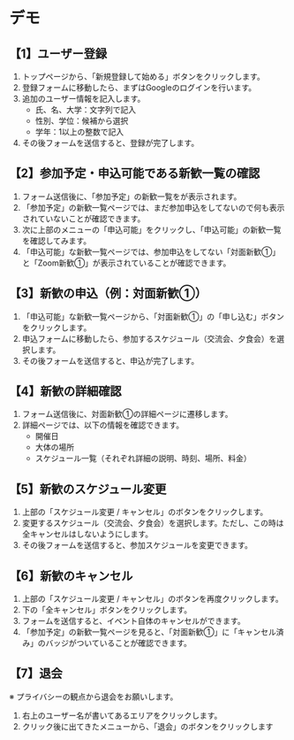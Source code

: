 # デモ
## 【1】ユーザー登録
1. トップページから、「新規登録して始める」ボタンをクリックします。
2. 登録フォームに移動したら、まずはGoogleのログインを行います。
3. 追加のユーザー情報を記入します。
    - 氏、名、大学：文字列で記入
    - 性別、学位：候補から選択
    - 学年：1以上の整数で記入
5. その後フォームを送信すると、登録が完了します。

## 【2】参加予定・申込可能である新歓一覧の確認
1. フォーム送信後に、「参加予定」の新歓一覧をが表示されます。
2. 「参加予定」の新歓一覧ページでは、まだ参加申込をしてないので何も表示されていないことが確認できます。
3. 次に上部のメニューの「申込可能」をクリックし、「申込可能」の新歓一覧を確認してみます。
4. 「申込可能」な新歓一覧ページでは、参加申込をしてない「対面新歓①」と「Zoom新歓①」が表示されていることが確認できます。

## 【3】新歓の申込（例：対面新歓①）
1. 「申込可能」な新歓一覧ページから、「対面新歓①」の「申し込む」ボタンをクリックします。
2. 申込フォームに移動したら、参加するスケジュール（交流会、夕食会）を選択します。
3. その後フォームを送信すると、申込が完了します。

## 【4】新歓の詳細確認
1. フォーム送信後に、対面新歓①の詳細ページに遷移します。
2. 詳細ページでは、以下の情報を確認できます。
    - 開催日
    - 大体の場所
    - スケジュール一覧（それぞれ詳細の説明、時刻、場所、料金）

## 【5】新歓のスケジュール変更
1. 上部の「スケジュール変更 / キャンセル」のボタンをクリックします。
2. 変更するスケジュール（交流会、夕食会）を選択します。ただし、この時は全キャンセルはしないようにします。
3. その後フォームを送信すると、参加スケジュールを変更できます。

## 【6】新歓のキャンセル
1. 上部の「スケジュール変更 / キャンセル」のボタンを再度クリックします。
2. 下の「全キャンセル」ボタンをクリックします。
3. フォームを送信すると、イベント自体のキャンセルができます。
4. 「参加予定」の新歓一覧ページを見ると、「対面新歓①」に「キャンセル済み」のバッジがついていることが確認できます。

## 【7】退会
※ プライバシーの観点から退会をお願いします。
1. 右上のユーザー名が書いてあるエリアをクリックします。
2. クリック後に出てきたメニューから、「退会」のボタンをクリックします